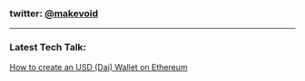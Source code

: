 ### twitter: [@makevoid](https://twitter.com/makevoid)

---

### Latest Tech Talk:

<a href="https://youtu.be/TPqKXQM0XR4?si=T973Fj-K0Hv9BDAl&t=900">
How to create an USD (Dai) Wallet on Ethereum
</a>

<!--
<a href="https://youtu.be/TPqKXQM0XR4?si=T973Fj-K0Hv9BDAl&t=900">
#### How to create an USD (Dai) Wallet on Ethereum
![Video Presentation](https://github.com/makevoid/makevoid/assets/14677/75a52364-e77a-4478-a86c-c4562a9fafe3)

</a>
-->
